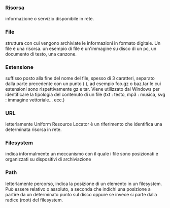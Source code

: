 ### **Risorsa**

informazione o servizio disponibile in rete.

### **File**

struttura con cui vengono archiviate le informazioni in formato digitale. Un file è una risorsa.
un esempio di file è un'immagine su disco di un pc, un documento di testo, una canzone.

### **Estensione**

suffisso posto alla fine del nome del file, spesso di 3 caratteri, separato dalla parte
precedente con un punto (.), ad esempio foo.gz o baz.tar le cui estensioni sono rispettivamente
gz e tar. Viene utilizzato dai Windows per identificare la tipologia del contenuto di un
file (txt : testo, mp3 : musica, svg : immagine vettoriale... ecc.)

### **URL**

letterlamente Uniform Resource Locator è un riferimento che identifica una determinata
risorsa in rete.

### **Filesystem**

indica informalmente un meccanismo con il quale i file sono posizionati
e organizzati su dispositivi di archiviazione

### **Path**

letterlamente percorso, indica la posizione di un elemento in un filesystem.
Può essere relativo o assoluto, a seconda che indichi una posizione a partire da un determinato
punto sul disco oppure se invece si parte dalla radice (root) del filesystem.

